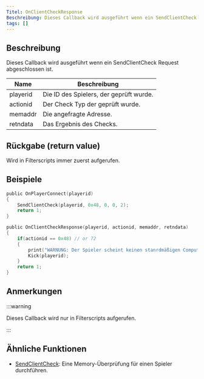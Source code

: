 ```yaml
---
Titel: OnClientCheckResponse
Beschreibung: Dieses Callback wird ausgeführt wenn ein SendClientCheck Request abgeschlossen ist.
tags: []
---
```


## Beschreibung

Dieses Callback wird ausgeführt wenn ein SendClientCheck Request abgeschlossen ist.

| Name          | Beschreibung                       |
| ------------- | --------------------------------- |
| playerid      | Die ID des Spielers, der geprüft wurde.     |
| actionid      | Der Check Typ der geprüft wurde.      |
| memaddr       | Die angefragte Adresse.            |
| retndata      | Das Ergebnis des Checks.          |

## Rückgabe (return value)

Wird in Filterscripts immer zuerst aufgerufen.

## Beispiele

```c
public OnPlayerConnect(playerid)
{
    SendClientCheck(playerid, 0x48, 0, 0, 2);
    return 1;
}

public OnClientCheckResponse(playerid, actionid, memaddr, retndata)
{
    if(actionid == 0x48) // or 72
    {
        print("WARNUNG: Der Spieler scheint keinen stanrdmäßigen Computer zu nutzen!");
        Kick(playerid);
    }
    return 1;
}
```

## Anmerkungen

:::warning

Dieses Callback wird nur in Filterscripts aufgerufen.

:::

## Ähnliche Funktionen

- [SendClientCheck](../functions/SendClientCheck): Eine Memory-Überprüfung für einen Spieler durchführen.

